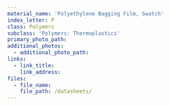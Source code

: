 ```yaml
---
material_name: 'Polyethylene Bagging Film, Swatch'
index_letter: P
class: Polymers
subclass: 'Polymers: Thermoplastics'
primary_photo_path:
additional_photos:
  - additional_photo_path:
links:
  - link_title:
    link_address:
files:
  - file_name:
    file_path: /datasheets/
---
```



